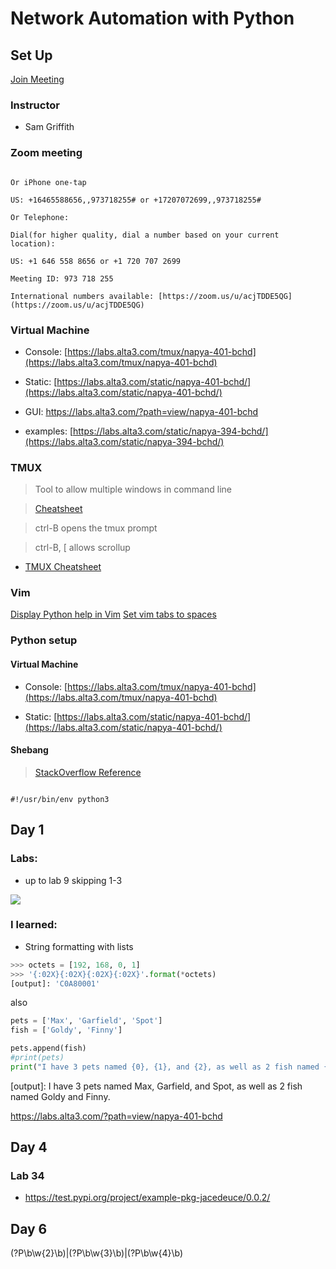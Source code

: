 # Network Automation with Python

  

## Set Up

  [Join Meeting](https://zoom.us/w/973718255?tk=Sq2CJeufiHroOrJ7uwJO2wS1ZCQureZI7zkCsn_a-Z8.DQEAAAAAOgnC7xZSZGNZZjYzUFR5V0QxNE5hbnhqcmhnAA)

### Instructor

* Sam Griffith

  

### Zoom meeting

```

Or iPhone one-tap

US: +16465588656,,973718255# or +17207072699,,973718255#

Or Telephone:

Dial(for higher quality, dial a number based on your current location):

US: +1 646 558 8656 or +1 720 707 2699

Meeting ID: 973 718 255

International numbers available: [https://zoom.us/u/acjTDDE5QG](https://zoom.us/u/acjTDDE5QG)

```

  

### Virtual Machine

* Console: [https://labs.alta3.com/tmux/napya-401-bchd](https://labs.alta3.com/tmux/napya-401-bchd)

* Static: [https://labs.alta3.com/static/napya-401-bchd/](https://labs.alta3.com/static/napya-401-bchd/)

* GUI: https://labs.alta3.com/?path=view/napya-401-bchd

* examples: [https://labs.alta3.com/static/napya-394-bchd/](https://labs.alta3.com/static/napya-394-bchd/)

  

### TMUX

> Tool to allow multiple windows in command line

  

>  [Cheatsheet]([https://alta3.com/static/posters/tmux.pdf](https://alta3.com/static/posters/tmux.pdf))

>

> ctrl-B opens the tmux prompt

>

> ctrl-B, [ allows scrollup

*  [TMUX Cheatsheet]([https://gist.github.com/andreyvit/2921703](https://gist.github.com/andreyvit/2921703))

### Vim
[Display Python help in Vim](https://www.cyberciti.biz/faq/how-to-access-view-python-help-when-using-vim/)
[Set vim tabs to spaces](https://howchoo.com/g/m2u0nthkyti/vim-convert-tabs-to-spaces)
  

### Python setup

#### Virtual Machine

* Console: [https://labs.alta3.com/tmux/napya-401-bchd](https://labs.alta3.com/tmux/napya-401-bchd)

* Static: [https://labs.alta3.com/static/napya-401-bchd/](https://labs.alta3.com/static/napya-401-bchd/)

  

#### Shebang

>  [StackOverflow Reference]([https://stackoverflow.com/questions/22222473/shebang-doesnt-work-with-python3](https://stackoverflow.com/questions/22222473/shebang-doesnt-work-with-python3))

```

#!/usr/bin/env python3

```

  

## Day 1

  

### Labs:

* up to lab 9 skipping 1-3

![](https://ssl.gstatic.com/ui/v1/icons/mail/images/cleardot.gif)

### I learned:
* String formatting with lists
```python
>>> octets = [192, 168, 0, 1]
>>> '{:02X}{:02X}{:02X}{:02X}'.format(*octets)
[output]: 'C0A80001'
```
also
```python
pets = ['Max', 'Garfield', 'Spot']
fish = ['Goldy', 'Finny']

pets.append(fish)
#print(pets)
print("I have 3 pets named {0}, {1}, and {2}, as well as 2 fish named {3[0]} and {3[1]}.").format(*pets) 
```
[output]: I have 3 pets named Max, Garfield, and Spot, as well as 2 fish named Goldy and Finny.


https://labs.alta3.com/?path=view/napya-401-bchd

## Day 4
### Lab 34
* https://test.pypi.org/project/example-pkg-jacedeuce/0.0.2/

## Day 6
(?P<two>\b\w{2}\b)|(?P<three>\b\w{3}\b)|(?P<four>\b\w{4}\b)
<!--stackedit_data:
eyJoaXN0b3J5IjpbLTEyNjAxODcwNjAsLTEyNDgyNTUyLDE3Mj
IyNTQ1NzgsNDc3NDkwMDk3LC03NjE3NjQ4MDAsLTEyODQ3MTEw
OTAsLTQyOTk4MDU2MSwtMTE3NjM3OTgyNCwxOTEwNjk5NzQ0XX
0=
-->
